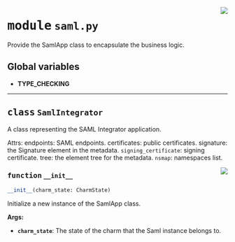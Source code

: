 <!-- markdownlint-disable -->

<a href="../src/saml.py#L0"><img align="right" style="float:right;" src="https://img.shields.io/badge/-source-cccccc?style=flat-square"></a>

# <kbd>module</kbd> `saml.py`
Provide the SamlApp class to encapsulate the business logic. 

**Global variables**
---------------
- **TYPE_CHECKING**


---

## <kbd>class</kbd> `SamlIntegrator`
A class representing the SAML Integrator application. 

Attrs:  endpoints: SAML endpoints.  certificates: public certificates.  signature: the Signature element in the metadata.  `signing_certificate`: signing certificate.  tree: the element tree for the metadata.  `nsmap`: namespaces list. 

<a href="../src/saml.py#L37"><img align="right" style="float:right;" src="https://img.shields.io/badge/-source-cccccc?style=flat-square"></a>

### <kbd>function</kbd> `__init__`

```python
__init__(charm_state: CharmState)
```

Initialize a new instance of the SamlApp class. 



**Args:**
 
 - <b>`charm_state`</b>:  The state of the charm that the Saml instance belongs to. 






